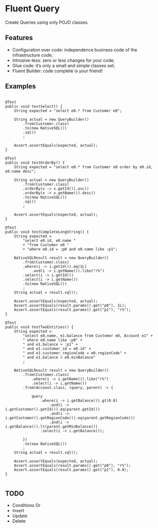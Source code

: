 # Fluent Query

Create Queries using only POJO classes.  

## Features

* Configuration over code: independence business code of the infrastructure code;
* Intrusive-less: zero or less changes for your code;
* Glue code: it’s only a small and simple classes set;
* Fluent Builder: code complete is your friend!


## Examples

```

@Test
public void testSelect() {
	String expected = "select e0.* from Customer e0";
	
	String actual = new QueryBuilder()
		.from(Customer.class)
		.to(new NativeSQL())
		.sql()
		;
	
	Assert.assertEquals(expected, actual);
}

@Test
public void testOrderBy() {
	String expected = "select e0.* from Customer e0 order by e0.id, e0.name desc";
	
	String actual = new QueryBuilder()
		.from(Customer.class)
		.orderBy(x -> x.getId()).asc()
		.orderBy(x -> x.getName()).desc()
		.to(new NativeSQL())
		.sql()
		;
	
	Assert.assertEquals(expected, actual);
}

@Test
public void testCompleteLongString() {
	String expected = 
		"select e0.id, e0.name "
		+ "from Customer e0 "
		+ "where e0.id = :p0 and e0.name like :p1";
	
	NativeSQLResult result = new QueryBuilder()
		.from(Customer.class)
		.where(i -> i.getId()).eq(1L)
			.and(i -> i.getName()).like("r%")
		.select(i -> i.getId())
		.select(i -> i.getName())
		.to(new NativeSQL())
		;
	String actual = result.sql();
	
	Assert.assertEquals(expected, actual);
	Assert.assertEquals(result.params().get("p0"), 1L);
	Assert.assertEquals(result.params().get("p1"), "r%");
}

@Test
public void testTwoEntities() {
	String expected = 
		"select e0.name, e1.balance from Customer e0, Account e1" +
		" where e0.name like :p0" +
		" and e1.balance > :p1" +
		" and e1.customer_id = e0.id" +
		" and e1.customer_regionCode = e0.regionCode" +
		" and e1.balance < e0.minBalance"
		;
	
	NativeSQLResult result = new QueryBuilder()
		.from(Customer.class)
			.where(i -> i.getName()).like("r%")
			.select(i -> i.getName())
		.from(Account.class, (query, parent) -> {
			
			query
				.where(i -> i.getBalance()).gt(0.0)
					.and(i -> i.getCustomer().getId()).eq(parent.getId())
					.and(i -> i.getCustomer().getRegionCode()).eq(parent.getRegionCode())
					.and(i -> i.getBalance()).lt(parent.getMinBalance())
				.select(i -> i.getBalance());
			
		})
		.to(new NativeSQL())
		;
	String actual = result.sql();
	
	Assert.assertEquals(expected, actual);
	Assert.assertEquals(result.params().get("p0"), "r%");
	Assert.assertEquals(result.params().get("p1"), 0.0);
}
 
```

## TODO

- Conditions Or
- Insert
- Update
- Delete
